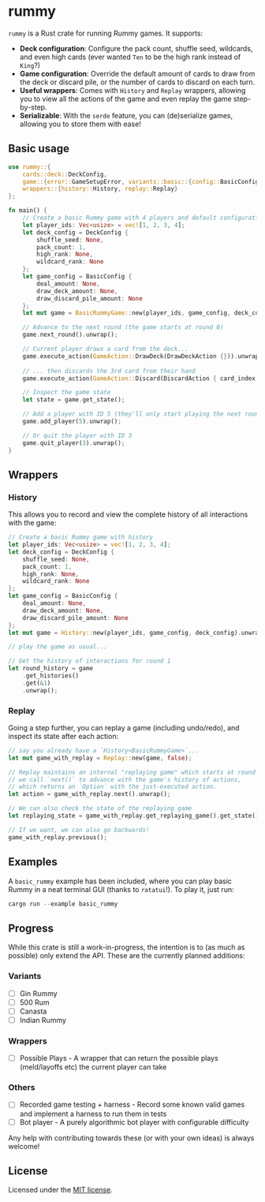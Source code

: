 # rummy
`rummy` is a Rust crate for running Rummy games. 
It supports:
- **Deck configuration**: Configure the pack count, shuffle seed, wildcards, and even high cards (ever wanted `Ten` to be the high rank instead of `King`?) 
- **Game configuration**: Override the default amount of cards to draw from the deck or discard pile, or the number of cards to discard on each turn.
- **Useful wrappers**: Comes with `History` and `Replay` wrappers, allowing you to view all the actions of the game and even replay the game step-by-step.
- **Serializable**: With the `serde` feature, you can (de)serialize games, allowing you to store them with ease!

## Basic usage
```rust
use rummy::{
    cards::deck::DeckConfig, 
    game::{error::GameSetupError, variants::basic::{config::BasicConfig, game::BasicRummyGame}}, 
    wrappers::{history::History, replay::Replay}
};

fn main() {
    // Create a basic Rummy game with 4 players and default configuration 
    let player_ids: Vec<usize> = vec![1, 2, 3, 4];
    let deck_config = DeckConfig {
        shuffle_seed: None,
        pack_count: 1,
        high_rank: None,
        wildcard_rank: None
    };
    let game_config = BasicConfig {
        deal_amount: None,
        draw_deck_amount: None,
        draw_discard_pile_amount: None
    };
    let mut game = BasicRummyGame::new(player_ids, game_config, deck_config).unwrap();

    // Advance to the next round (the game starts at round 0)
    game.next_round().unwrap();

    // Current player draws a card from the deck...
    game.execute_action(GameAction::DrawDeck(DrawDeckAction {})).unwrap();
    
    // ... then discards the 3rd card from their hand
    game.execute_action(GameAction::Discard(DiscardAction { card_index: 2, declare_going_out: None })).unwrap();

    // Inspect the game state
    let state = game.get_state();

    // Add a player with ID 5 (they'll only start playing the next round)
    game.add_player(5).unwrap();

    // Or quit the player with ID 3
    game.quit_player(3).unwrap();
}
```

## Wrappers
### History
This allows you to record and view the complete history of all interactions with the game:
```rust
// Create a basic Rummy game with history
let player_ids: Vec<usize> = vec![1, 2, 3, 4];
let deck_config = DeckConfig {
    shuffle_seed: None,
    pack_count: 1,
    high_rank: None,
    wildcard_rank: None
};
let game_config = BasicConfig {
    deal_amount: None,
    draw_deck_amount: None,
    draw_discard_pile_amount: None
};
let mut game = History::new(player_ids, game_config, deck_config).unwrap();

// play the game as usual...

// Get the history of interactions for round 1
let round_history = game
    .get_histories()
    .get(&1)
    .unwrap();
```

### Replay
Going a step further, you can replay a game (including undo/redo), and inspect its state after each action:
```rust
// say you already have a `History<BasicRummyGame>`...
let mut game_with_replay = Replay::new(game, false);

// Replay maintains an internal "replaying game" which starts at round 0;
// we call `next()` to advance with the game's history of actions,
// which returns an `Option` with the just-executed action.
let action = game_with_replay.next().unwrap();

// We can also check the state of the replaying game
let replaying_state = game_with_replay.get_replaying_game().get_state(); 

// If we want, we can also go backwards!
game_with_replay.previous();
```

## Examples
A `basic_rummy` example has been included, where you can play basic Rummy in a neat terminal GUI (thanks to `ratatui`!).
To play it, just run:
```Powershell
cargo run --example basic_rummy
```

## Progress
While this crate is still a work-in-progress, the intention is to (as much as possible) only extend the API. 
These are the currently planned additions:

### Variants
- [ ] Gin Rummy
- [ ] 500 Rum 
- [ ] Canasta
- [ ] Indian Rummy

### Wrappers
- [ ] Possible Plays - A wrapper that can return the possible plays (meld/layoffs etc) the current player can take

### Others
- [ ] Recorded game testing + harness - Record some known valid games and implement a harness to run them in tests
- [ ] Bot player - A purely algorithmic bot player with configurable difficulty

Any help with contributing towards these (or with your own ideas) is always welcome!

## License
Licensed under the [MIT license](http://opensource.org/licenses/MIT).